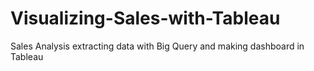 # Visualizing-Sales-with-Tableau
Sales Analysis extracting data with Big Query and making dashboard in Tableau
